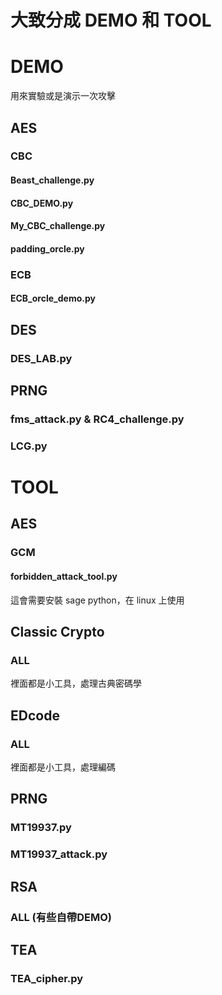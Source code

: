 # 大致分成 DEMO 和 TOOL

# DEMO
用來實驗或是演示一次攻擊

## AES
### CBC
#### Beast_challenge.py
#### CBC_DEMO.py
#### My_CBC_challenge.py
#### padding_orcle.py

### ECB
#### ECB_orcle_demo.py

## DES
### DES_LAB.py

## PRNG
### fms_attack.py & RC4_challenge.py
### LCG.py

# TOOL
## AES
### GCM
#### forbidden_attack_tool.py
這會需要安裝 sage python，在 linux 上使用

## Classic Crypto
### ALL
裡面都是小工具，處理古典密碼學

## EDcode
### ALL
裡面都是小工具，處理編碼

## PRNG
### MT19937.py
### MT19937_attack.py

## RSA
### ALL (有些自帶DEMO)
## TEA
### TEA_cipher.py
